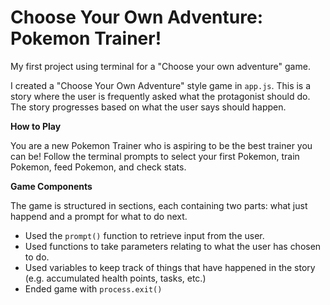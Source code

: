 # Choose Your Own Adventure: Pokemon Trainer!

My first project using terminal for a "Choose your own adventure" game.

I created a "Choose Your Own Adventure" style game in `app.js`.  This is a story where the user is frequently asked what the protagonist should do.  The story progresses based on what the user says should happen.

**How to Play**

You are a new Pokemon Trainer who is aspiring to be the best trainer you can be! Follow the terminal prompts to select your first Pokemon, train Pokemon, feed Pokemon, and check stats.


**Game Components**

The game is structured in sections, each containing two parts: what just happend and a prompt for what to do next.

- Used the `prompt()` function to retrieve input from the user.
- Used functions to take parameters relating to what the user has chosen to do.
- Used variables to keep track of things that have happened in the story (e.g. accumulated health points, tasks, etc.)
- Ended game with `process.exit()`